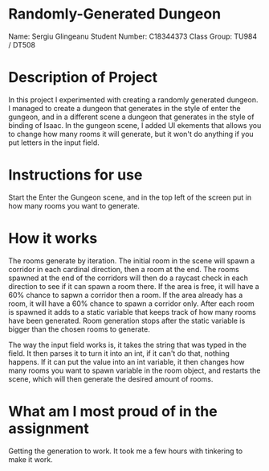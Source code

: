 # Randomly-Generated Dungeon
 Name: Sergiu Glingeanu
 Student Number: C18344373
 Class Group: TU984 / DT508
 
 # Description of Project
In this project I experimented with creating a randomly generated dungeon. I managed to create a dungeon that generates in the style of enter the gungeon, and in a different scene a dungeon that generates in the style of binding of Isaac. In the gungeon scene, I added UI ekements that allows you to change how many rooms it will generate, but it won't do anything if you put letters in the input field.

# Instructions for use
Start the Enter the Gungeon scene, and in the top left of the screen put in how many rooms you want to generate.

# How it works
The rooms generate by iteration. The initial room in the scene will spawn a corridor in each cardinal direction, then a room at the end. The rooms spawned at the end of the corridors will then do a raycast check in each direction to see if it can spawn a room there. If the area is free, it will have a 60% chance to sapwn a corridor then a room. If the area already has a room, it will have a 60% chance to spawn a corridor only. After each room is spawned it adds to a static variable that keeps track of how many rooms have been generated. Room generation stops after the static variable is bigger than the chosen rooms to generate.

The way the input field works is, it takes the string that was typed in the field. It then parses it to turn it into an int, if it can't do that, nothing happens. If it can put the value into an int variable, it then changes how many rooms you want to spawn variable in the room object, and restarts the scene, which will then generate the desired amount of rooms.

# What am I most proud of in the assignment
Getting the generation to work. It took me a few hours with tinkering to make it work.
